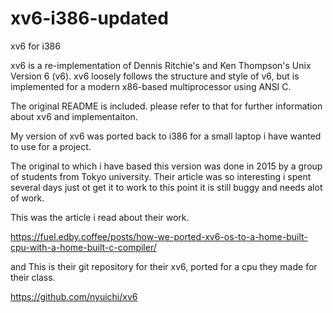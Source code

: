 # xv6-i386-updated
xv6 for i386 

xv6 is a re-implementation of Dennis Ritchie's and Ken Thompson's Unix
Version 6 (v6).  xv6 loosely follows the structure and style of v6,
but is implemented for a modern x86-based multiprocessor using ANSI C.

The original README is included. please refer to that for further information about xv6
and implementaiton.

My version of xv6 was ported back to i386 for a small laptop i have wanted to use for a project.

The original to which i have based this version was done in 2015 by a group of students from Tokyo university.
Their article was so interesting i spent several days just ot get it to work to this point it is still buggy and 
needs alot of work.

This was the article i read about their work.

https://fuel.edby.coffee/posts/how-we-ported-xv6-os-to-a-home-built-cpu-with-a-home-built-c-compiler/

and This is their git repository for their xv6, ported for a cpu they made for their class. 

https://github.com/nyuichi/xv6
